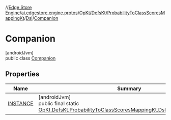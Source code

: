//[Edge Store Engine](../../../../../../../index.md)/[ai.edgestore.engine.protos](../../../../../index.md)/[OpKt](../../../../index.md)/[DefsKt](../../../index.md)/[ProbabilityToClassScoresMappingKt](../../index.md)/[Dsl](../index.md)/[Companion](index.md)

# Companion

[androidJvm]\
public class [Companion](index.md)

## Properties

| Name | Summary |
|---|---|
| [INSTANCE](index.md#-1843892423%2FProperties%2F-89531115) | [androidJvm]<br>public final static [OpKt.DefsKt.ProbabilityToClassScoresMappingKt.Dsl.Companion](index.md)[INSTANCE](index.md#-1843892423%2FProperties%2F-89531115) |
